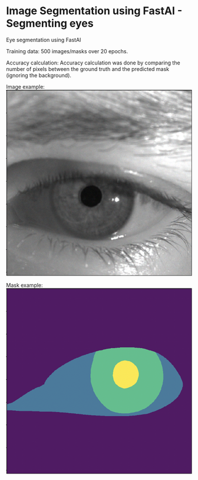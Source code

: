 # Image Segmentation using FastAI - Segmenting eyes
Eye segmentation using FastAI

Training data: 500 images/masks over 20 epochs.

Accuracy calculation: Accuracy calculation was done by comparing the number of pixels between the ground truth and the predicted mask (ignoring the background).

Image example:
![Image](images/image.png?raw=true "Training Image")

Mask example:
![Mask](images/mask.png?raw=true "Mask - Ground Truth")
